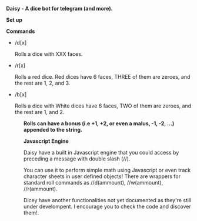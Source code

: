 <b>Daisy - A dice bot for telegram (and more).</b>

<b>Set up</b>

<b>Commands</b>
<ul>
	<li>/d[x]</li><p>Rolls a dice with XXX faces.</p>
	<li>/r[x]</li><p>Rolls a red dice. Red dices have 6 faces, THREE of them are zeroes, and the rest are 1, 2, and 3.</p>
	<li>/b[x]</li><p>Rolls a dice with White dices have 6 faces, TWO of them are zeroes, and the rest are 1, and 2.</p>
<ul>
<b>Rolls can have a bonus (i.e +1, +2, or even a malus, -1, -2, ...) appended to the string.</b> 

<b>Javascript Engine</b>

Daisy have a built in Javascript engine that you could access by preceding a message with double slash (//). 

You can use it to perform simple math using Javascript or even track character sheets in user defined objects!
There are wrappers for standard roll commands as //d(ammount), //w(ammount), //r(ammount).

Dicey have another functionalities not yet documented as they're still under develompent. I encourage you to check the code and discover them!.